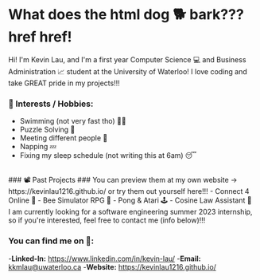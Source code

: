 # What does the html dog 🐕 bark??? href href! #

Hi! I'm Kevin Lau, and I'm a first year Computer Science 💻 and Business Administration 📈 student at the University of Waterloo! I love coding and take GREAT pride in my projects!!!

### 🤪 Interests / Hobbies: ###
- Swimming (not very fast tho) 🏊‍♂️
- Puzzle Solving 🧩
- Meeting different people 👯
- Napping 💤
- Fixing my sleep schedule (not writing this at 6am) 😴
<br>
### 📽️ Past Projects ###
You can preview them at my own website -> https://kevinlau1216.github.io/ or try them out yourself here!!!
- Connect 4 Online 🎯
- Bee Simulator RPG 🐝
- Pong & Atari 🕹️
- Cosine Law Assistant 🧮
<br>
I am currently looking for a software engineering summer 2023 internship, so if you're interested, feel free to contact me (info below)!!!

### You can find me on 🔎: ###
-**Linked-In:** https://www.linkedin.com/in/kevin-lau/
-**Email:** kkmlau@uwaterloo.ca
-**Website:** https://kevinlau1216.github.io/

<!--
**KevinLau1216/KevinLau1216** is a ✨ _special_ ✨ repository because its `README.md` (this file) appears on your GitHub profile.

Here are some ideas to get you started:

- 🔭 I’m currently working on ...
- 🌱 I’m currently learning ...
- 👯 I’m looking to collaborate on ...
- 🤔 I’m looking for help with ...
- 💬 Ask me about ...
- 📫 How to reach me: ...
- 😄 Pronouns: ...
- ⚡ Fun fact: ...
-->
